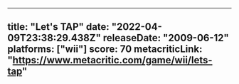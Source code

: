 
---
title: "Let's TAP"
date: "2022-04-09T23:38:29.438Z"
releaseDate: "2009-06-12"
platforms: ["wii"]
score: 70
metacriticLink: "https://www.metacritic.com/game/wii/lets-tap"
---
